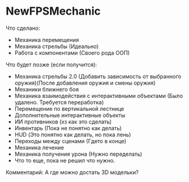 # NewFPSMechanic

Что сделано:
- Механика перемещения
- Механика стрельбы (Идеально)
- Работа с компонентами (Своего рода ООП)

Что будет позже (если получится):
- Механика стрельбы 2.0 (Добавить зависимость от выбранного оружия)(После добавления оружия и смены оружия)
- Механики ближнего боя
- Механика взаимодействия с интерактивными объектами (Было удалено. Требуется переработка)
- Перемещение по вертикальной лестнице
- Дополнительные интерактивные объекты
- ИИ противников (хз как это сделать)
- Инвентарь (Пока не понятно как делать)
- HUD (Это понятно как делать, но пока лень)
- Переходы между сценами (Гдето в конце)
- Механика лечение
- Механика получения урона (Нужно переделать)
- Что то еще, пока не решил что нужно.

Комментарий:
А где можно достать 3D модельки?

